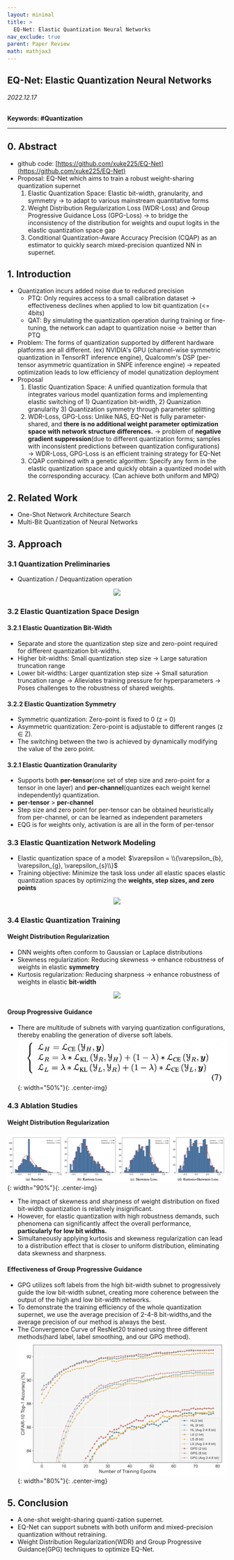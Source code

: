 ```yaml
---
layout: minimal
title: >
  EQ-Net: Elastic Quantization Neural Networks
nav_exclude: true
parent: Paper Review
math: mathjax3
---
```


## EQ-Net: Elastic Quantization Neural Networks

_2022.12.17_  
 <br>

**Keywords: #Quantization**

---


## 0. Abstract
- github code: [https://github.com/xuke225/EQ-Net](https://github.com/xuke225/EQ-Net)
- Proposal: EQ-Net which aims to train a robust weight-sharing quantization supernet 
    1. Elastic Quantization Space: Elastic bit-width, granularity, and symmetry → to adapt to various mainstream quantitative forms 
    2. Weight Distribution Regularization Loss (WDR-Loss) and Group Progressive Guidance Loss (GPG-Loss) → to bridge the inconsistency of the distribution for weights and ouput logits in the elastic quantization space gap 
    3. Conditional Quantization-Aware Accuracy Precision (CQAP) as an estimator to quickly search mixed-precision quantized NN in supernet. 

## 1. Introduction
- Quantization incurs added noise due to reduced precision 
    - PTQ: Only requires access to a small calibration dataset → effectiveness declines when applied to low bit quantization (<= 4bits)
    - QAT: By simulating the quantization operation during training or fine-tuning, the network can adapt to quantization noise → better than PTQ
- Problem: The forms of quantization supported by different hardware platforms are all different. (ex) NVIDIA's GPU (channel-wise symmetric quantization in TensorRT inference engine), Qualcomm's DSP (per-tensor asymmetric quantization in SNPE inference engine) → repeated optimization leads to low efficiency of model qunatization deployment
- Proposal
    1. Elastic Quantization Space: A unified quantization formula that integrates various model quantization forms and implementing elastic switching of 1) Quantization bit-width, 2) Quanization granularity 3) Quantization symmetry through parameter splitting
    2. WDR-Loss, GPG-Loss: Unlike NAS, EQ-Net is fully parameter-shared, and **there is no additional weight parameter optimization space with network structure differences.** → problem of **negative gradient suppression**(due to different quantization forms; samples with inconsistent predictions between quantization configurations) → WDR-Loss, GPG-Loss is an efficient training strategy for EQ-Net
    3. CQAP combined with a genetic algorithm: Specify any form in the elastic quantization space and quickly obtain a quantized model with the corresponding accuracy. (Can achieve both uniform and MPQ)

## 2. Related Work
- One-Shot Network Architecture Search 
- Multi-Bit Quantization of Neural Networks

## 3. Approach
### 3.1 Quantization Preliminaries
- Quantization / Dequantization operation    
<!-- $$
\begin{align*}
\hat{w} &= \text{clip}([\frac{w}{s}]+z, -2^{b-1}, 2^{b-1}-1) \\
\bar{w} &= s \cdot (\hat{w}-z)
\end{align*}
$$ --> 

<div align="center"><img style="background: white;" src="https://latex.codecogs.com/svg.latex?%5Cbegin%7Balign*%7D%0A%5Chat%7Bw%7D%20%26%3D%20%5Ctext%7Bclip%7D(%5B%5Cfrac%7Bw%7D%7Bs%7D%5D%2Bz%2C%20-2%5E%7Bb-1%7D%2C%202%5E%7Bb-1%7D-1)%20%5C%5C%0A%5Cbar%7Bw%7D%20%26%3D%20s%20%5Ccdot%20(%5Chat%7Bw%7D-z)%0A%5Cend%7Balign*%7D"></div> 


### 3.2 Elastic Quantization Space Design 
#### 3.2.1 Elastic Quantization Bit-Width
- Separate and store the quantization step size and zero-point required for different quantization bit-widths.
- Higher bit-widths: Small quantization step size → Large saturation truncation range 
- Lower bit-widths: Larger quantization step size → Small saturation truncation range
→ Alleviates training pressure for hyperparameters
→ Poses challenges to the robustness of shared weights.

#### 3.2.2 Elastic Quantization Symmetry
- Symmetric quantization: Zero-point is fixed to 0 (z = 0)
- Asymmetric quantization: Zero-point is adjustable to different ranges (z ∈ Z).
- The switching between the two is achieved by dynamically modifying the value of the zero point.

#### 3.2.1 Elastic Quantization Granularity
- Supports both **per-tensor**(one set of step size and zero-point for a tensor in one layer) and **per-channel**(quantizes each weight kernel independently) quantization.
- **per-tensor** > **per-channel**
- Step size and zero point for per-tensor can be obtained heuristically from per-channel, or can be learned as independent parameters
- EQG is for weights only, activation is are all in the form of per-tensor


### 3.3 Elastic Quantization Network Modeling
- Elastic quantization space of a model: $\varepsilon = \\{\varepsilon_{b}, \varepsilon_{g}, \varepsilon_{s}\\}$
- Training objective: Minimize the task loss under all elastic spaces elastic quantization spaces by optimizing the **weights, step sizes, and zero points**
  
<!-- $$
\min_{w^*, s^*, z^*} \sum_\varepsilon \mathcal{L}_\text{val}(\text{QNN}(\hat w, \hat x, s, z))
$$ --> 

<div align="center"><img style="background: white;" src="https://latex.codecogs.com/svg.latex?%5Cmin_%7Bw%5E*%2C%20s%5E*%2C%20z%5E*%7D%20%5Csum_%5Cvarepsilon%20%5Cmathcal%7BL%7D_%5Ctext%7Bval%7D(%5Ctext%7BQNN%7D(%5Chat%20w%2C%20%5Chat%20x%2C%20s%2C%20z))"></div> 


### 3.4 Elastic Quantization Training
#### Weight Distribution Regularization
- DNN weights often conform to Gaussian or Laplace distributions
- Skewness regularization: Reducing skewness → enhance robustness of weights in elastic **symmetry**
- Kurtosis regularization: Reducing sharpness → enhance robustness of weights in elastic **bit-width**  

<!-- $$
\begin{align*}
\text{Skew}[w] &= E\bigl[(\frac{w-\mu}{\sigma})^3\bigr] \\
\text{Kurt}[w] &= E\bigl[(\frac{w-\mu}{\sigma})^4\bigr]
\end{align*}
$$ --> 

<div align="center"><img style="background: white;" src="https://latex.codecogs.com/svg.latex?%5Cbegin%7Balign*%7D%0A%5Ctext%7BSkew%7D%5Bw%5D%20%26%3D%20E%5Cbigl%5B(%5Cfrac%7Bw-%5Cmu%7D%7B%5Csigma%7D)%5E3%5Cbigr%5D%20%5C%5C%0A%5Ctext%7BKurt%7D%5Bw%5D%20%26%3D%20E%5Cbigl%5B(%5Cfrac%7Bw-%5Cmu%7D%7B%5Csigma%7D)%5E4%5Cbigr%5D%0A%5Cend%7Balign*%7D"></div>

#### Group Progressive Guidance 
- There are multitude of subnets with varying quantization configurations, thereby enabling the generation of diverse soft labels.
![](/img/2024-01-07-18-02-12.png){: width="50%"}{: .center-img}


### 4.3 Ablation Studies 
#### Weight Distribution Regularization
![](/img/2024-01-07-18-36-22.png){: width="90%"}{: .center-img}  
- The impact of skewness and sharpness of weight distribution on fixed bit-width quantization is relatively insignificant. 
- However, for elastic quantization with high robustness demands, such phenomena can significantly affect the overall performance, **particularly for low bit widths.**
- Simultaneously applying kurtosis and skewness regularization can lead to a distribution effect that is closer to uniform distribution, eliminating data skewness and sharpness. 

#### Effectiveness of Group Progressive Guidance
- GPG utilizes soft labels from the high bit-width subnet to progressively guide the low bit-width subnet, creating more coherence between the output of the high and low bit-width networks.
- To demonstrate the training efficiency of the whole quantization supernet, we use the average precision of 2-4-8 bit-widths,and the average precision of our method is always the best.
- The Convergence Curve of ResNet20 trained using three different methods(hard label, label smoothing, and our GPG method). 
![](/img/2024-01-07-18-42-20.png){: width="80%"}{: .center-img}

## 5. Conclusion
- A one-shot weight-sharing quanti-zation supernet.
- EQ-Net can support subnets with both uniform and mixed-precision quantization without retraining.
- Weight Distribution Regularization(WDR) and Group Progressive Guidance(GPG) techniques to optimize EQ-Net.